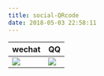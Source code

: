 ```yaml
---
title: social-QRcode
date: 2018-05-03 22:58:11
---
```


wechat|QQ
-|-
![](http://p86wzy3r3.bkt.clouddn.com/1919362426.jpg)|![](http://p86wzy3r3.bkt.clouddn.com/1133138910.jpg)